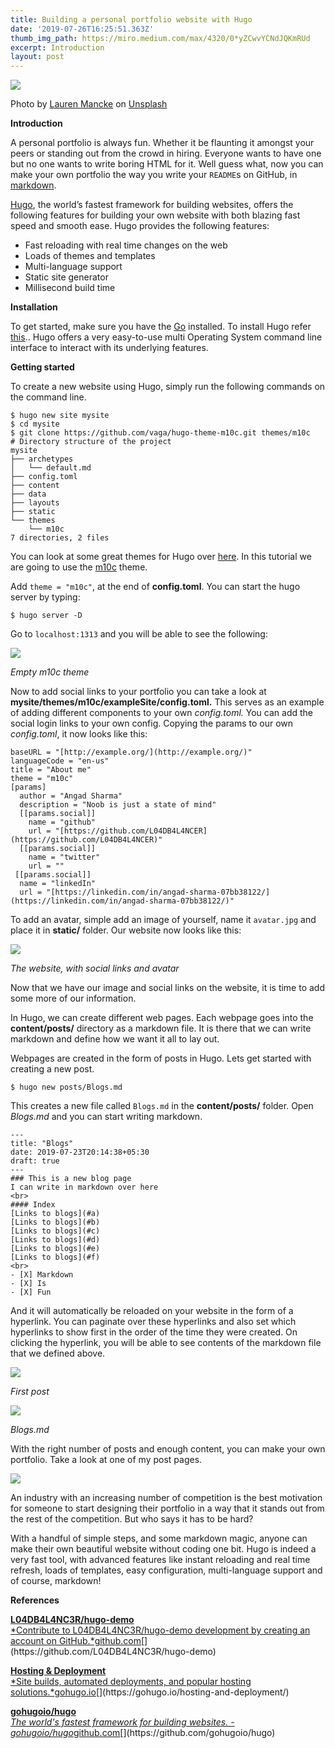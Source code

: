 ```yaml
---
title: Building a personal portfolio website with Hugo
date: '2019-07-26T16:25:51.363Z'
thumb_img_path: https://miro.medium.com/max/4320/0*yZCwvYCNdJQKmRUd
excerpt: Introduction
layout: post
---
```

![](/images/Building-a-personal-portfolio-website-with-Hugo/0*yZCwvYCNdJQKmRUd.jpg)

<figcaption>Photo by <a href="https://unsplash.com/@laurenmancke?utm_source=medium&amp;utm_medium=referral" data-href="https://unsplash.com/@laurenmancke?utm_source=medium&amp;utm_medium=referral" class="markup--anchor markup--figure-anchor" rel="photo-creator noopener" target="_blank">Lauren Mancke</a> on&nbsp;<a href="https://unsplash.com?utm_source=medium&amp;utm_medium=referral" data-href="https://unsplash.com?utm_source=medium&amp;utm_medium=referral" class="markup--anchor markup--figure-anchor" rel="photo-source noopener" target="_blank">Unsplash</a></figcaption>

**Introduction**

A personal portfolio is always fun. Whether it be flaunting it amongst your peers or standing out from the crowd in hiring. Everyone wants to have one but no one wants to write boring HTML for it. Well guess what, now you can make your own portfolio the way you write your `README`s on GitHub, in [markdown](https://www.markdownguide.org/).

[Hugo](https://github.com/gohugoio/hugo.git), the world’s fastest framework for building websites, offers the following features for building your own website with both blazing fast speed and smooth ease. Hugo provides the following features:

*   Fast reloading with real time changes on the web
*   Loads of themes and templates
*   Multi-language support
*   Static site generator
*   Millisecond build time

**Installation**

To get started, make sure you have the [Go](https://golang.org/dl/) installed. To install Hugo refer [this](https://gohugo.io/getting-started/installing).. Hugo offers a very easy-to-use multi Operating System command line interface to interact with its underlying features.

**Getting started**

To create a new website using Hugo, simply run the following commands on the command line.

    $ hugo new site mysite  
    $ cd mysite  
    $ git clone https://github.com/vaga/hugo-theme-m10c.git themes/m10c
    # Directory structure of the project
    mysite  
    ├── archetypes  
    │   └── default.md  
    ├── config.toml  
    ├── content  
    ├── data  
    ├── layouts  
    ├── static  
    └── themes  
        └── m10c
    7 directories, 2 files

You can look at some great themes for Hugo over [here](https://themes.gohugo.io/). In this tutorial we are going to use the [m10c](https://github.com/vaga/hugo-theme-m10c) theme.

Add `theme = "m10c"`, at the end of **config.toml**. You can start the hugo server by typing:

    $ hugo server -D

Go to `localhost:1313` and you will be able to see the following:

![](/images/Building-a-personal-portfolio-website-with-Hugo/1*Socm62bErSlwH6Z7HMT_wA.png)

<figcaption><em>Empty m10c&nbsp;theme</em></figcaption>

Now to add social links to your portfolio you can take a look at **mysite/themes/m10c/exampleSite/config.toml.** This serves as an example of adding different components to your own *config.toml.* You can add the social login links to your own config. Copying the params to our own *config.toml*, it now looks like this:

    baseURL = "[http://example.org/](http://example.org/)"  
    languageCode = "en-us"  
    title = "About me"  
    theme = "m10c"
    [params]  
      author = "Angad Sharma"  
      description = "Noob is just a state of mind"  
      [[params.social]]  
        name = "github"  
        url = "[https://github.com/L04DB4L4NCER](https://github.com/L04DB4L4NCER)"  
      [[params.social]]  
        name = "twitter"  
        url = ""  
     [[params.social]]  
      name = "linkedIn"  
      url = "[https://linkedin.com/in/angad-sharma-07bb38122/](https://linkedin.com/in/angad-sharma-07bb38122/)"

To add an avatar, simple add an image of yourself, name it `avatar.jpg` and place it in **static/** folder. Our website now looks like this:

![](/images/Building-a-personal-portfolio-website-with-Hugo/1*8IYZA9r1HUy0xn66wRzyYA.png)

<figcaption><em>The website, with social links and&nbsp;avatar</em></figcaption>

Now that we have our image and social links on the website, it is time to add some more of our information.

In Hugo, we can create different web pages. Each webpage goes into the **content/posts/** directory as a markdown file. It is there that we can write markdown and define how we want it all to lay out.

Webpages are created in the form of posts in Hugo. Lets get started with creating a new post.

    $ hugo new posts/Blogs.md

This creates a new file called `Blogs.md` in the **content/posts/** folder. Open *Blogs.md* and you can start writing markdown.

    ---  
    title: "Blogs"  
    date: 2019-07-23T20:14:38+05:30  
    draft: true  
    ---
    ### This is a new blog page  
    I can write in markdown over here
    <br>
    #### Index
    [Links to blogs](#a)  
    [Links to blogs](#b)  
    [Links to blogs](#c)  
    [Links to blogs](#d)  
    [Links to blogs](#e)  
    [Links to blogs](#f)
    <br>
    - [X] Markdown  
    - [X] Is  
    - [X] Fun

And it will automatically be reloaded on your website in the form of a hyperlink. You can paginate over these hyperlinks and also set which hyperlinks to show first in the order of the time they were created. On clicking the hyperlink, you will be able to see contents of the markdown file that we defined above.

![](/images/Building-a-personal-portfolio-website-with-Hugo/1*ypiaH3qzp5N0ONRBwE0CMQ.png)

<figcaption><em>First post</em></figcaption>

![](/images/Building-a-personal-portfolio-website-with-Hugo/1*CGLe-C8Sb8lIgkDznCy7tg.png)

<figcaption><em>Blogs.md</em></figcaption>

With the right number of posts and enough content, you can make your own portfolio. Take a look at one of my post pages.

![](/images/Building-a-personal-portfolio-website-with-Hugo/1*mD4spE_b_D_ldNDqG081Vw.png)

An industry with an increasing number of competition is the best motivation for someone to start designing their portfolio in a way that it stands out from the rest of the competition. But who says it has to be hard?

With a handful of simple steps, and some markdown magic, anyone can make their own beautiful website without coding one bit. Hugo is indeed a very fast tool, with advanced features like instant reloading and real time refresh, loads of templates, easy configuration, multi-language support and of course, markdown!

**References**

[**L04DB4L4NC3R/hugo-demo**  
*Contribute to L04DB4L4NC3R/hugo-demo development by creating an account on GitHub.*github.com](https://github.com/L04DB4L4NC3R/hugo-demo "https://github.com/L04DB4L4NC3R/hugo-demo")[](https://github.com/L04DB4L4NC3R/hugo-demo)

[**Hosting & Deployment**  
*Site builds, automated deployments, and popular hosting solutions.*gohugo.io](https://gohugo.io/hosting-and-deployment/ "https://gohugo.io/hosting-and-deployment/")[](https://gohugo.io/hosting-and-deployment/)

[**gohugoio/hugo**  
*The world's fastest framework for building websites. - gohugoio/hugo*github.com](https://github.com/gohugoio/hugo "https://github.com/gohugoio/hugo")[](https://github.com/gohugoio/hugo)
